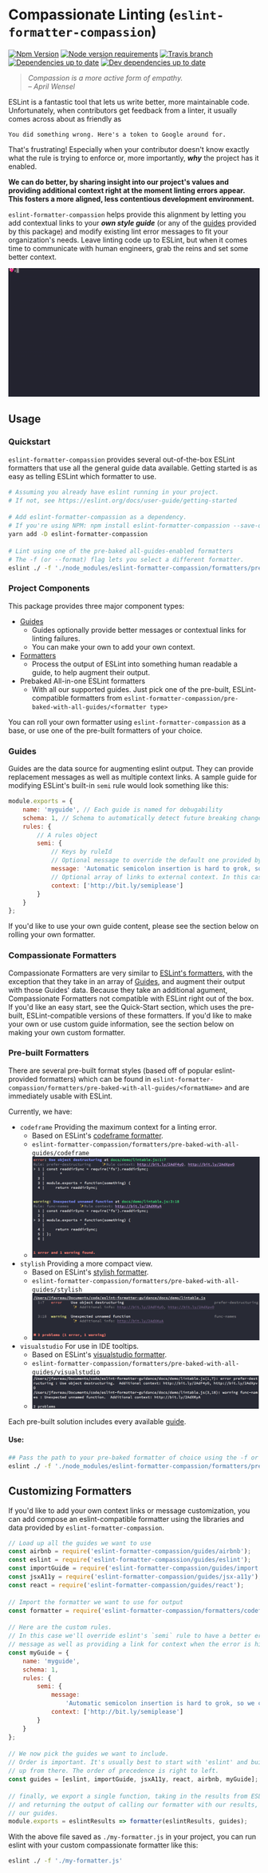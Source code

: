 # Compassionate Linting (`eslint-formatter-compassion`)

[![Npm Version](https://img.shields.io/npm/v/eslint-formatter-compassion.svg)](https://www.npmjs.com/package/eslint-formatter-compassion)
[![Node version requirements](https://img.shields.io/node/v/eslint-formatter-compassion.svg)](https://github.com/betaorbust/eslint-formatter-compassion/blob/master/package.json)
[![Travis branch](https://img.shields.io/travis/betaorbust/eslint-formatter-compassion/master.svg)](https://travis-ci.org/betaorbust/eslint-formatter-compassion)
[![Dependencies up to date](https://david-dm.org/betaorbust/eslint-formatter-compassion.svg)](https://david-dm.org/betaorbust/eslint-formatter-compassion)
[![Dev dependencies up to date](https://david-dm.org/betaorbust/eslint-formatter-compassion/dev-status.svg)](https://david-dm.org/betaorbust/eslint-formatter-compassion?type=dev)

> _Compassion is a more active form of empathy._  
> _– April Wensel_

ESLint is a fantastic tool that lets us write better, more maintainable code. Unfortunately, when
contributors get feedback from a linter, it usually comes across about as friendly as

```
You did something wrong. Here's a token to Google around for.
```

That's frustrating! Especially when your contributor doesn't know exactly what the rule is trying to
enforce or, more importantly, _**why**_ the project has it enabled.

**We can do better, by sharing insight into our project's values and providing additional context
right at the moment linting errors appear. This fosters a more aligned, less contentious development
environment.**

`eslint-formatter-compassion` helps provide this alignment by letting you add contextual links to
your _**own style guide**_ (or any of the [guides](#guides) provided by this package) and modify
existing lint error messages to fit your organization's needs. Leave linting code up to ESLint, but
when it comes time to communicate with human engineers, grab the reins and set some better context.

![gif of formatter running in a terminal](./docs/images/formatter-demo.gif)

## Usage

### Quickstart

`eslint-formatter-compassion` provides several out-of-the-box ESLint formatters that use all the
general guide data available. Getting started is as easy as telling ESLint which formatter to use.

```bash
# Assuming you already have eslint running in your project.
# If not, see https://eslint.org/docs/user-guide/getting-started

# Add eslint-formatter-compassion as a dependency.
# If you're using NPM: npm install eslint-formatter-compassion --save-dev
yarn add -D eslint-formatter-compassion

# Lint using one of the pre-baked all-guides-enabled formatters
# The -f (or --format) flag lets you select a different formatter.
eslint ./ -f './node_modules/eslint-formatter-compassion/formatters/pre-baked-with-all-guides/stylish'
```

### Project Components

This package provides three major component types:

-   [Guides](#guides)
    -   Guides optionally provide better messages or contextual links for linting failures.
    -   You can make your own to add your own context.
-   [Formatters](#formatters)
    -   Process the output of ESLint into something human readable a guide, to help augment their
        output.
-   Prebaked All-in-one ESLint formatters
    -   With all our supported guides. Just pick one of the pre-built, ESLint-compatible formatters
        from `eslint-formatter-compassion/pre-baked-with-all-guides/<formatter type>`

You can roll your own formatter using `eslint-formatter-compassion` as a base, or use one of the
pre-built formatters of your choice.

### Guides

Guides are the data source for augmenting eslint output. They can provide replacement messages as
well as multiple context links. A sample guide for modifying ESLint's built-in `semi` rule would
look something like this:

```js
module.exports = {
    name: 'myguide', // Each guide is named for debugability
    schema: 1, // Schema to automatically detect future breaking changes
    rules: {
        // A rules object
        semi: {
            // Keys by ruleId
            // Optional message to override the default one provided by `semi`
            message: 'Automatic semicolon insertion is hard to grok, so we use semicolons in JS.',
            // Optional array of links to external context. In this case, a blog post.
            context: ['http://bit.ly/semiplease']
        }
    }
};
```

If you'd like to use your own guide content, please see the section below on rolling your own
formatter.

### Compassionate Formatters

Compassionate Formatters are very similar to
[ESLint's formatters](https://eslint.org/docs/user-guide/formatters/), with the exception that they
take in an array of [Guides](#guides), and augment their output with those Guides' data. Because
they take an additional agument, Compassionate Formatters not compatible with ESLint right out of
the box. If you'd like an easy start, see the Quick-Start section, which uses the pre-built,
ESLint-compatible versions of these formatters. If you'd like to make your own or use custom guide
information, see the section below on making your own custom formatter.

### Pre-built Formatters

There are several pre-built format styles (based off of popular eslint-provided formatters) which
can be found in `eslint-formatter-compassion/formatters/pre-baked-with-all-guides/<formatName>` and
are immediately usable with ESLint.

Currently, we have:

-   `codeframe` Providing the maximum context for a linting error.
    -   Based on ESLint's
        [codeframe formatter](https://eslint.org/docs/user-guide/formatters/#codeframe).
    -   `eslint-formatter-compassion/formatters/pre-baked-with-all-guides/codeframe`
    -   ![codeframe output](./docs/images/codeframe.png)
-   `stylish` Providing a more compact view.
    -   Based on ESLint's
        [stylish formatter](https://eslint.org/docs/user-guide/formatters/#stylish).
    -   `eslint-formatter-compassion/formatters/pre-baked-with-all-guides/stylish`
    -   ![stylish output](./docs/images/stylish.png)
-   `visualstudio` For use in IDE tooltips.
    -   Based on ESLint's
        [visualstudio formatter](https://eslint.org/docs/user-guide/formatters/#visualstudio).
    -   `eslint-formatter-compassion/formatters/pre-baked-with-all-guides/visualstudio`
    -   ![visualstudio output](./docs/images/visualstudio.png)

Each pre-built solution includes every available [guide](#guide).

#### Use:

```sh
## Pass the path to your pre-baked formatter of choice using the -f or --format flag
eslint ./ -f './node_modules/eslint-formatter-compassion/formatters/pre-baked-with-all-guides/stylish'
```

## Customizing Formatters

If you'd like to add your own context links or message customization, you can add compose an
eslint-compatible formatter using the libraries and data provided by `eslint-formatter-compassion`.

```js
// Load up all the guides we want to use
const airbnb = require('eslint-formatter-compassion/guides/airbnb');
const eslint = require('eslint-formatter-compassion/guides/eslint');
const importGuide = require('eslint-formatter-compassion/guides/import');
const jsxA11y = require('eslint-formatter-compassion/guides/jsx-a11y');
const react = require('eslint-formatter-compassion/guides/react');

// Import the formatter we want to use for output
const formatter = require('eslint-formatter-compassion/formatters/codeframe');

// Here are the custom rules.
// In this case we'll override eslint's `semi` rule to have a better error
// message as well as providing a link for context when the error is hit.
const myGuide = {
    name: 'myguide',
    schema: 1,
    rules: {
        semi: {
            message:
                'Automatic semicolon insertion is hard to grok, so we choose to use semicolons in JS.',
            context: ['http://bit.ly/semiplease']
        }
    }
};

// We now pick the guides we want to include.
// Order is important. It's usually best to start with 'eslint' and build
// up from there. The order of precedence is right to left.
const guides = [eslint, importGuide, jsxA11y, react, airbnb, myGuide];

// finally, we export a single function, taking in the results from ESLint,
// and returning the output of calling our formatter with our results, and
// our guides.
module.exports = eslintResults => formatter(eslintResults, guides);
```

With the above file saved as `./my-formatter.js` in your project, you can run eslint with your
custom compassionate formatter like this:

```sh
eslint ./ -f './my-formatter.js'
```
